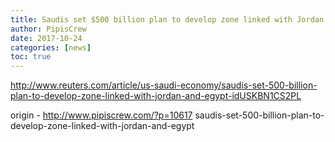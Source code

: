 ```yaml
---
title: Saudis set $500 billion plan to develop zone linked with Jordan and Egypt
author: PipisCrew
date: 2017-10-24
categories: [news]
toc: true
---
```


http://www.reuters.com/article/us-saudi-economy/saudis-set-500-billion-plan-to-develop-zone-linked-with-jordan-and-egypt-idUSKBN1CS2PL

origin - http://www.pipiscrew.com/?p=10617 saudis-set-500-billion-plan-to-develop-zone-linked-with-jordan-and-egypt
